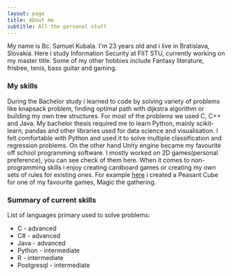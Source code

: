 ```yaml
---
layout: page
title: About me
subtitle: All the personal stuff
---
```


My name is Bc. Samuel Kubala. I'm 23 years old and i live in Bratislava, Slovakia. Here i study Information Security at FIIT STU, currently working on my master title. Some of my other hobbies include Fantasy literature, frisbee, tenis, bass guitar and gaming.

### My skills
During the Bachelor study i learned to code by solving variety of problems like knapsack problem, finding optimal path with dijkstra algorithm or building my own tree structures. For most of the problems we used C, C++ and Java.
My bachelor thesis required me to learn Python, mainly scikit-learn, pandas and other libraries used for data science and visualisation. I felt comfortable with Python and used it to solve multiple classification and regression problems.
On the other hand Unity engine became my favourite off school programming software. I mostly worked on 2D games(personal preference), you can see check of them here. 
When it comes to non-programming skills i enjoy creating cardboard games or creating my own sets of rules for existing ones. For example [here](https://cubecobra.com/cube/list/5edf553764abb70f9b2f0ffa) i created a Peasant Cube for one of my favourite games, Magic the gathering.

### Summary of current skills  
List of languages primary used to solve problems:
- C - advanced
- C# - advanced
- Java - advanced
- Python - intermediate
- R - intermediate
- Postgresql - intermediate


